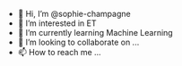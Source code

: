- 👋 Hi, I’m @sophie-champagne
- 👀 I’m interested in ET 
- 🌱 I’m currently learning Machine Learning
- 💞️ I’m looking to collaborate on ...
- 📫 How to reach me ...

<!---
sophie-champagne/sophie-champagne is a ✨ special ✨ repository because its `README.md` (this file) appears on your GitHub profile.
You can click the Preview link to take a look at your changes.
--->
